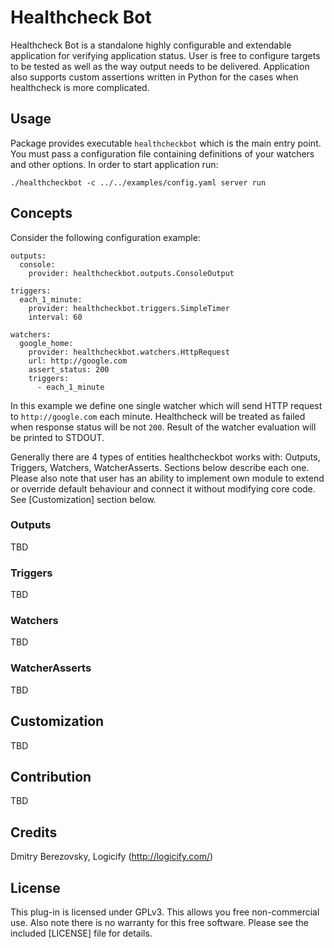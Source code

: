 # Healthcheck Bot

Healthcheck Bot is a standalone highly configurable and extendable application for verifying application status.
User is free to configure targets to be tested as well as the way output needs to be delivered. Application also supports custom
assertions written in Python for the cases when healthcheck is more complicated.

## Usage

Package provides executable `healthcheckbot` which is the main entry point. You must pass a configuration file containing definitions of
your watchers and other options. In order to start application run:

```
./healthcheckbot -c ../../examples/config.yaml server run
```


## Concepts

Consider the following configuration example:

```
outputs:
  console:
    provider: healthcheckbot.outputs.ConsoleOutput

triggers:
  each_1_minute:
    provider: healthcheckbot.triggers.SimpleTimer
    interval: 60

watchers:
  google_home:
    provider: healthcheckbot.watchers.HttpRequest
    url: http://google.com
    assert_status: 200
    triggers:
      - each_1_minute
```

In this example we define one single watcher which will send HTTP request to `http://google.com` each minute.
Healthcheck will be treated as failed when response status will be not `200`.
Result of the watcher evaluation will be printed to STDOUT.

Generally there are 4 types of entities healthcheckbot works with: Outputs, Triggers, Watchers, WatcherAsserts.
Sections below describe each one. Please also note that user has an ability to implement own module
to extend or override default behaviour and connect it without modifying core code. See [Customization] section below.

### Outputs

TBD

### Triggers

TBD

### Watchers

TBD

### WatcherAsserts

TBD

## Customization

TBD

## Contribution

TBD

## Credits

Dmitry Berezovsky, Logicify (http://logicify.com/)

## License

This plug-in is licensed under GPLv3. This allows you free non-commercial use.
Also note there is no warranty for this free software. Please see the included [LICENSE] file for details.
